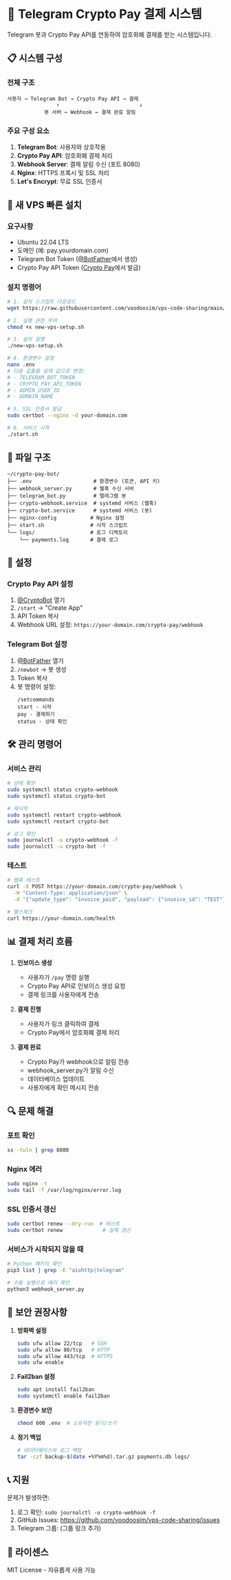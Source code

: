 # 🤖 Telegram Crypto Pay 결제 시스템

Telegram 봇과 Crypto Pay API를 연동하여 암호화폐 결제를 받는 시스템입니다.

## 📋 시스템 구성

### 전체 구조
```
사용자 → Telegram Bot → Crypto Pay API → 결제
                ↑                          ↓
            봇 서버 ← Webhook ← 결제 완료 알림
```

### 주요 구성 요소

1. **Telegram Bot**: 사용자와 상호작용
2. **Crypto Pay API**: 암호화폐 결제 처리
3. **Webhook Server**: 결제 알림 수신 (포트 8080)
4. **Nginx**: HTTPS 프록시 및 SSL 처리
5. **Let's Encrypt**: 무료 SSL 인증서

## 🚀 새 VPS 빠른 설치

### 요구사항
- Ubuntu 22.04 LTS
- 도메인 (예: pay.yourdomain.com)
- Telegram Bot Token ([@BotFather](https://t.me/botfather)에서 생성)
- Crypto Pay API Token ([Crypto Pay](https://t.me/CryptoBot)에서 발급)

### 설치 명령어
```bash
# 1. 설치 스크립트 다운로드
wget https://raw.githubusercontent.com/voodoosim/vps-code-sharing/main/new-vps-setup.sh

# 2. 실행 권한 부여
chmod +x new-vps-setup.sh

# 3. 설치 실행
./new-vps-setup.sh

# 4. 환경변수 설정
nano .env
# 다음 값들을 실제 값으로 변경:
# - TELEGRAM_BOT_TOKEN
# - CRYPTO_PAY_API_TOKEN
# - ADMIN_USER_ID
# - DOMAIN_NAME

# 5. SSL 인증서 발급
sudo certbot --nginx -d your-domain.com

# 6. 서비스 시작
./start.sh
```

## 📁 파일 구조

```
~/crypto-pay-bot/
├── .env                    # 환경변수 (토큰, API 키)
├── webhook_server.py       # 웹훅 수신 서버
├── telegram_bot.py         # 텔레그램 봇
├── crypto-webhook.service  # systemd 서비스 (웹훅)
├── crypto-bot.service      # systemd 서비스 (봇)
├── nginx-config           # Nginx 설정
├── start.sh               # 시작 스크립트
└── logs/                  # 로그 디렉토리
    └── payments.log       # 결제 로그
```

## 🔧 설정

### Crypto Pay API 설정

1. [@CryptoBot](https://t.me/CryptoBot) 열기
2. `/start` → "Create App"
3. API Token 복사
4. Webhook URL 설정: `https://your-domain.com/crypto-pay/webhook`

### Telegram Bot 설정

1. [@BotFather](https://t.me/botfather) 열기
2. `/newbot` → 봇 생성
3. Token 복사
4. 봇 명령어 설정:
   ```
   /setcommands
   start - 시작
   pay - 결제하기
   status - 상태 확인
   ```

## 🛠️ 관리 명령어

### 서비스 관리
```bash
# 상태 확인
sudo systemctl status crypto-webhook
sudo systemctl status crypto-bot

# 재시작
sudo systemctl restart crypto-webhook
sudo systemctl restart crypto-bot

# 로그 확인
sudo journalctl -u crypto-webhook -f
sudo journalctl -u crypto-bot -f
```

### 테스트
```bash
# 웹훅 테스트
curl -X POST https://your-domain.com/crypto-pay/webhook \
  -H "Content-Type: application/json" \
  -d '{"update_type": "invoice_paid", "payload": {"invoice_id": "TEST"}}'

# 헬스체크
curl https://your-domain.com/health
```

## 📊 결제 처리 흐름

1. **인보이스 생성**
   - 사용자가 `/pay` 명령 실행
   - Crypto Pay API로 인보이스 생성 요청
   - 결제 링크를 사용자에게 전송

2. **결제 진행**
   - 사용자가 링크 클릭하여 결제
   - Crypto Pay에서 암호화폐 결제 처리

3. **결제 완료**
   - Crypto Pay가 webhook으로 알림 전송
   - webhook_server.py가 알림 수신
   - 데이터베이스 업데이트
   - 사용자에게 확인 메시지 전송

## 🔍 문제 해결

### 포트 확인
```bash
ss -tuln | grep 8080
```

### Nginx 에러
```bash
sudo nginx -t
sudo tail -f /var/log/nginx/error.log
```

### SSL 인증서 갱신
```bash
sudo certbot renew --dry-run  # 테스트
sudo certbot renew             # 실제 갱신
```

### 서비스가 시작되지 않을 때
```bash
# Python 패키지 확인
pip3 list | grep -E "aiohttp|telegram"

# 수동 실행으로 에러 확인
python3 webhook_server.py
```

## 📝 보안 권장사항

1. **방화벽 설정**
   ```bash
   sudo ufw allow 22/tcp   # SSH
   sudo ufw allow 80/tcp   # HTTP
   sudo ufw allow 443/tcp  # HTTPS
   sudo ufw enable
   ```

2. **Fail2ban 설정**
   ```bash
   sudo apt install fail2ban
   sudo systemctl enable fail2ban
   ```

3. **환경변수 보안**
   ```bash
   chmod 600 .env  # 소유자만 읽기/쓰기
   ```

4. **정기 백업**
   ```bash
   # 데이터베이스와 로그 백업
   tar -czf backup-$(date +%Y%m%d).tar.gz payments.db logs/
   ```

## 📞 지원

문제가 발생하면:
1. 로그 확인: `sudo journalctl -u crypto-webhook -f`
2. GitHub Issues: https://github.com/voodoosim/vps-code-sharing/issues
3. Telegram 그룹: (그룹 링크 추가)

## 📜 라이센스

MIT License - 자유롭게 사용 가능